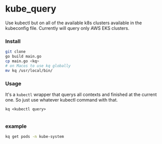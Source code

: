 # kube_query

Use kubectl but on all of the available k8s clusters available in the kubeconfig file. 
Currently will query only AWS EKS clusters.

### Install 

```bash
git clone 
go build main.go 
cp main.go <kq>
# on Macos to use kq globally 
mv kq /usr/local/bin/
```

### Usage

It's a `kubectl` wrapper that querys all contexts and finished at the current one. 
So just use whatever kubectl command with that. 

`kq <kubectl query>`

```bash 
```
### example

```bash
kq get pods -n kube-system
```